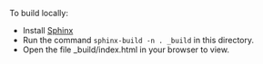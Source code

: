 To build locally:

* Install [Sphinx](http://www.sphinx-doc.org/en/stable/install.html)
* Run the command ```sphinx-build -n . _build``` in this directory.
* Open the file _build/index.html in your browser to view.
